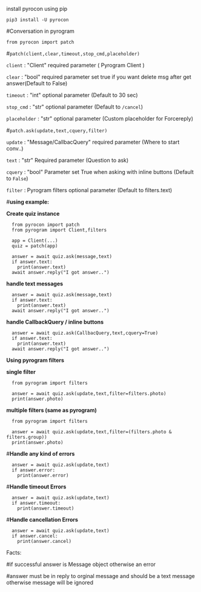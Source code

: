 install pyrocon using pip

```pip3 install -U pyrocon```

#Conversation in pyrogram 



```from pyrocon import patch```

#```patch(client,clear,timeout,stop_cmd,placeholder)```

```client``` : "Client" required parameter ( Pyrogram Client )


```clear``` : "bool" required parameter set true if you want delete msg after get answer(Default to False)


```timeout``` : "int" optional parameter (Default to 30 sec)


```stop_cmd``` : "str" optional parameter (Default to ```/cancel```)


```placeholder``` : "str" optional parameter (Custom placeholder for Forcereply)










#```patch.ask(update,text,cquery,filter)```

```update``` : "Message/CallbacQuery" required parameter (Where to start conv..)


```text``` : "str" Required parameter (Question to ask)


```cquery``` : "bool" Parameter set True when asking with inline buttons (Default to ```False```)


```filter``` : Pyrogram filters optional parameter (Default to filters.text)





#**using example:**



**Create quiz instance**
```
  from pyrocon import patch
  from pyrogram import Client,filters
  
  app = Client(...)
  quiz = patch(app)
  
  answer = await quiz.ask(message,text)
  if answer.text:
    print(answer.text)
  await answer.reply("I got answer..")
```




**handle text messages**

```
  answer = await quiz.ask(message,text)
  if answer.text:
    print(answer.text)
  await answer.reply("I got answer..")
  ```




**handle CallbackQuery / inline buttons**

```
  answer = await quiz.ask(CallbacQuery,text,cquery=True)
  if answer.text:
    print(answer.text)
  await answer.reply("I got answer..")
  ```




**Using pyrogram filters**

 __single filter__ 

```
  from pyrogram import filters

  answer = await quiz.ask(update,text,filter=filters.photo)
  print(answer.photo)

  ```
 
__multiple filters (same as pyrogram)__

```
  from pyrogram import filters

  answer = await quiz.ask(update,text,filter=(filters.photo & filters.group))
  print(answer.photo)

  ```




#**Handle any kind of errors**

```
  answer = await quiz.ask(update,text)
  if answer.error:
    print(answer.error)
  ```


#**Handle timeout Errors**

```
  answer = await quiz.ask(update,text)
  if answer.timeout:
    print(answer.timeout)
  ```


#**Handle cancellation Errors**

```
  answer = await quiz.ask(update,text)
  if answer.cancel:
    print(answer.cancel)
  ```





Facts:

#if successful answer is Message object otherwise an error

#answer must be in reply to orginal message and should be a text message otherwise message will be ignored 


